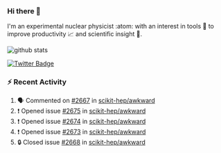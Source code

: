 ### Hi there 👋 

I'm an experimental nuclear physicist :atom: with an interest in tools :wrench: to improve productivity :chart_with_upwards_trend: and scientific insight :telescope:.

![github stats](https://github-readme-stats.vercel.app/api?username=agoose77&show_icons=true&hide_rank=true&hide_title=true&bg_color=30,e76445,904e95&text_color=efe3ec&icon_color=efe3ec)
<!--
**agoose77/agoose77** is a ✨ _special_ ✨ repository because its `README.md` (this file) appears on your GitHub profile.

Here are some ideas to get you started:

- 🔭 I’m currently working on ...
- 🌱 I’m currently learning ...
- 👯 I’m looking to collaborate on ...
- 🤔 I’m looking for help with ...
- 💬 Ask me about ...
- 📫 How to reach me: ...
- 😄 Pronouns: ...
- ⚡ Fun fact: ...
-->

[![Twitter Badge](https://img.shields.io/twitter/follow/agoose77?style=flat-square&logo=Twitter&logoColor=white&color=cornflowerblue)](https://twitter.com/agoose77)

### :zap: Recent Activity

<!--START_SECTION:activity-->
1. 🗣 Commented on [#2667](https://github.com/scikit-hep/awkward/issues/2667#issuecomment-1693430187) in [scikit-hep/awkward](https://github.com/scikit-hep/awkward)
2. ❗ Opened issue [#2675](https://github.com/scikit-hep/awkward/issues/2675) in [scikit-hep/awkward](https://github.com/scikit-hep/awkward)
3. ❗ Opened issue [#2674](https://github.com/scikit-hep/awkward/issues/2674) in [scikit-hep/awkward](https://github.com/scikit-hep/awkward)
4. ❗ Opened issue [#2673](https://github.com/scikit-hep/awkward/issues/2673) in [scikit-hep/awkward](https://github.com/scikit-hep/awkward)
5. 🔒 Closed issue [#2668](https://github.com/scikit-hep/awkward/issues/2668) in [scikit-hep/awkward](https://github.com/scikit-hep/awkward)
<!--END_SECTION:activity-->
